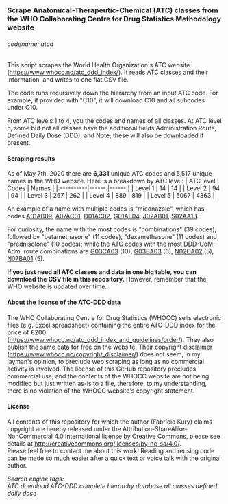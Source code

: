 ### Scrape Anatomical-Therapeutic-Chemical (ATC) classes from the WHO Collaborating Centre for Drug Statistics Methodology website
###### codename: atcd
This script scrapes the World Health Organization's ATC website (https://www.whocc.no/atc_ddd_index/). It reads ATC classes and their information, and writes to one flat CSV file.

The code runs recursively down the hierarchy from an input ATC code. For example, if provided with "C10", it will download C10 and all subcodes under C10.
  
From ATC levels 1 to 4, you the codes and names of all classes. At ATC level 5, some but not all classes have the additional fields Administration Route, Defined Daily Dose (DDD), and Note; these will also be downloaded if present.
  
#### Scraping results
As of May 7th, 2020 there are **6,331** unique ATC codes and 5,517 unique names in the WHO website. Here is a breakdown by ATC level: 
| ATC level | Codes | Names |
|:----------|------:|------:|
| Level 1   | 14    | 14    |
| Level 2   | 94    | 94    |
| Level 3   | 267   | 262   |
| Level 4   | 889   | 819   |
| Level 5   | 5067  | 4363  |
  
An example of a name with multiple codes is "miconazole", which has codes [A01AB09](https://www.whocc.no/atc_ddd_index/?code=A01AB09&showdescription=no), [A07AC01](https://www.whocc.no/atc_ddd_index/?code=A07AC01&showdescription=no), [D01AC02](https://www.whocc.no/atc_ddd_index/?code=D01AC02&showdescription=no), [G01AF04](https://www.whocc.no/atc_ddd_index/?code=G01AF04&showdescription=no), [J02AB01](https://www.whocc.no/atc_ddd_index/?code=J02AB01&showdescription=no), [S02AA13](https://www.whocc.no/atc_ddd_index/?code=S02AA13&showdescription=no).  
  
For curiosity, the name with the most codes is "combinations" (39 codes), followed by "betamethasone" (11 codes), "dexamethasone" (11 codes) and "prednisolone" (10 codes); while the ATC codes with the most DDD-UoM-Adm. route combinations are [G03CA03](https://www.whocc.no/atc_ddd_index/?code=G03CA03&showdescription=no) (10), [G03BA03](https://www.whocc.no/atc_ddd_index/?code=G03BA03&showdescription=no) (6), [N02CA02](https://www.whocc.no/atc_ddd_index/?code=N02CA02&showdescription=no) (5), [N07BA01](https://www.whocc.no/atc_ddd_index/?code=N07BA01&showdescription=no) (5).
  
**If you just need all ATC classes and data in one big table, you can download the CSV file in this repository.** However, remember that the WHO website is updated over time.  
  
#### About the license of the ATC-DDD data  
The WHO Collaborating Centre for Drug Statistics (WHOCC) sells electronic files (e.g. Excel spreadsheet) containing the entire ATC-DDD index for the price of €200 (https://www.whocc.no/atc_ddd_index_and_guidelines/order/). They also publish the same data for free on the website. Their copyright disclaimer (https://www.whocc.no/copyright_disclaimer/) does not seem, in my layman's opinion, to preclude web scraping as long as no commercial activity is involved. The license of this GitHub repository precludes commercial use, and the contents of the WHOCC website are not being modified but just written as-is to a file, therefore, to my understanding, there is no violation of the WHOCC website's copyright statement.

#### License
All contents of this repository for which the author (Fabrício Kury) claims copyright are hereby released under the Attribution-ShareAlike-NonCommercial 4.0 International license by Creative Commons, please see details at http://creativecommons.org/licenses/by-nc-sa/4.0/.   
Please feel free to contact me about this work! Reading and reusing code can be made so much easier after a quick text or voice talk with the original author.

_Search engine tags:  
ATC download ATC-DDD complete hierarchy database all classes defined daily dose_
